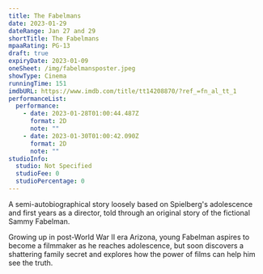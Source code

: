```yaml
---
title: The Fabelmans
date: 2023-01-29
dateRange: Jan 27 and 29
shortTitle: The Fabelmans
mpaaRating: PG-13
draft: true
expiryDate: 2023-01-09
oneSheet: /img/fabelmansposter.jpeg
showType: Cinema
runningTime: 151
imdbURL: https://www.imdb.com/title/tt14208870/?ref_=fn_al_tt_1
performanceList:
  performance:
    - date: 2023-01-28T01:00:44.487Z
      format: 2D
      note: ""
    - date: 2023-01-30T01:00:42.090Z
      format: 2D
      note: ""
studioInfo:
  studio: Not Specified
  studioFee: 0
  studioPercentage: 0
---
```


A semi-autobiographical story loosely based on Spielberg's adolescence and first years as a director, told through an original story of the fictional Sammy Fabelman. 

Growing up in post-World War II era Arizona, young Fabelman aspires to become a filmmaker as he reaches adolescence, but soon discovers a shattering family secret and explores how the power of films can help him see the truth.